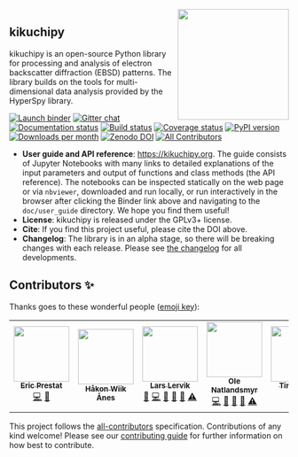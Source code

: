 <img align="right" width="200px" src="https://kikuchipy.org/en/stable/_static/plasma_logo.svg">

## kikuchipy

kikuchipy is an open-source Python library for processing and analysis of electron
backscatter diffraction (EBSD) patterns. The library builds on the tools for
multi-dimensional data analysis provided by the HyperSpy library.

[![Launch binder](https://mybinder.org/badge_logo.svg)](https://mybinder.org/v2/gh/pyxem/kikuchipy/HEAD)
[![Gitter chat](https://badges.gitter.im/Join%20Chat.svg)](https://gitter.im/pyxem/kikuchipy)
[![Documentation status](https://readthedocs.org/projects/kikuchipy/badge/?version=latest)](https://kikuchipy.org/en/latest/)
[![Build status](https://github.com/pyxem/kikuchipy/workflows/build/badge.svg)](https://github.com/pyxem/kikuchipy/actions)
[![Coverage status](https://coveralls.io/repos/github/pyxem/kikuchipy/badge.svg?branch=master)](https://coveralls.io/github/pyxem/kikuchipy?branch=master)
[![PyPI version](https://img.shields.io/pypi/v/kikuchipy.svg)](https://pypi.python.org/pypi/kikuchipy)
[![Downloads per month](https://pepy.tech/badge/kikuchipy/month)](https://pepy.tech/project/kikuchipy)
[![Zenodo DOI](https://zenodo.org/badge/doi/10.5281/zenodo.3597646.svg)](https://doi.org/10.5281/zenodo.3597646)
[![All Contributors](https://img.shields.io/badge/all_contributors-4-yellow.svg)](#contributors)

- **User guide and API reference**: https://kikuchipy.org. The guide consists of Jupyter
  Notebooks with many links to detailed explanations of the input parameters and output
  of functions and class methods (the API reference). The notebooks can be inspected
  statically on the web page or via `nbviewer`, downloaded and run locally, or run
  interactively in the browser after clicking the Binder link above and navigating to
  the `doc/user_guide` directory. We hope you find them useful!
- **License**: kikuchipy is released under the GPLv3+ license.
- **Cite**: If you find this project useful, please cite the DOI above.
- **Changelog**: The library is in an alpha stage, so there will be breaking changes
  with each release. Please see
  [the changelog](https://kikuchipy.org/en/latest/changelog.html) for all developments.

## Contributors ✨

Thanks goes to these wonderful people ([emoji key](https://allcontributors.org/docs/en/emoji-key)):

<!-- ALL-CONTRIBUTORS-LIST:START - Do not remove or modify this section -->
<!-- prettier-ignore-start -->
<!-- markdownlint-disable -->
<table>
  <tr>
    <td align="center"><a href="https://github.com/ericpre"><img src="https://avatars.githubusercontent.com/u/11851990?v=4?s=100" width="100px;" alt=""/><br /><sub><b>Eric Prestat</b></sub></a><br /><a href="https://github.com/pyxem/kikuchipy/commits?author=ericpre" title="Code">💻</a> <a href="#maintenance-ericpre" title="Maintenance">🚧</a></td>
    <td align="center"><a href="https://www.ntnu.edu/employees/hakon.w.anes"><img src="https://avatars.githubusercontent.com/u/12139781?v=4?s=100" width="100px;" alt=""/><br /><sub><b>Håkon Wiik Ånes</b></sub></a><br /></td>
    <td align="center"><a href="https://github.com/friedkitteh"><img src="https://avatars.githubusercontent.com/u/11888052?v=4?s=100" width="100px;" alt=""/><br /><sub><b>Lars Lervik</b></sub></a><br /><a href="https://github.com/pyxem/kikuchipy/issues?q=author%3Afriedkitteh" title="Bug reports">🐛</a> <a href="https://github.com/pyxem/kikuchipy/commits?author=friedkitteh" title="Code">💻</a> <a href="https://github.com/pyxem/kikuchipy/commits?author=friedkitteh" title="Documentation">📖</a> <a href="#question-friedkitteh" title="Answering Questions">💬</a> <a href="https://github.com/pyxem/kikuchipy/pulls?q=is%3Apr+reviewed-by%3Afriedkitteh" title="Reviewed Pull Requests">👀</a> <a href="https://github.com/pyxem/kikuchipy/commits?author=friedkitteh" title="Tests">⚠️</a></td>
    <td align="center"><a href="https://github.com/onatlandsmyr"><img src="https://avatars.githubusercontent.com/u/34620114?v=4?s=100" width="100px;" alt=""/><br /><sub><b>Ole Natlandsmyr</b></sub></a><br /><a href="https://github.com/pyxem/kikuchipy/commits?author=onatlandsmyr" title="Code">💻</a> <a href="https://github.com/pyxem/kikuchipy/commits?author=onatlandsmyr" title="Documentation">📖</a> <a href="#question-onatlandsmyr" title="Answering Questions">💬</a> <a href="https://github.com/pyxem/kikuchipy/pulls?q=is%3Apr+reviewed-by%3Aonatlandsmyr" title="Reviewed Pull Requests">👀</a> <a href="https://github.com/pyxem/kikuchipy/commits?author=onatlandsmyr" title="Tests">⚠️</a></td>
    <td align="center"><a href="https://github.com/tinabe"><img src="https://avatars.githubusercontent.com/u/22915119?v=4?s=100" width="100px;" alt=""/><br /><sub><b>Tina Bergh</b></sub></a><br /><a href="https://github.com/pyxem/kikuchipy/commits?author=tinabe" title="Code">💻</a> <a href="https://github.com/pyxem/kikuchipy/pulls?q=is%3Apr+reviewed-by%3Atinabe" title="Reviewed Pull Requests">👀</a></td>
  </tr>
</table>

<!-- markdownlint-restore -->
<!-- prettier-ignore-end -->

<!-- ALL-CONTRIBUTORS-LIST:END -->

This project follows the [all-contributors](https://github.com/all-contributors/all-contributors) specification.
Contributions of any kind welcome! Please see our
[contributing guide](https://kikuchipy.org/en/latest/contributing.html) for further
information on how best to contribute.
